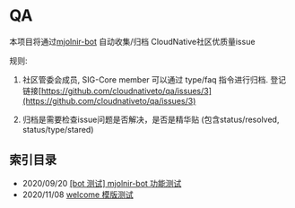 # QA
本项目将通过[mjolnir-bot](https://github.com/cloudnativeto/mjolnir-bot) 自动收集/归档 CloudNative社区优质量issue

规则:

1. 社区管委会成员, SIG-Core member 可以通过 type/faq 指令进行归档. 登记链接[https://github.com/cloudnativeto/qa/issues/3](https://github.com/cloudnativeto/qa/issues/3)

2. 归档是需要检查issue问题是否解决，是否是精华贴 (包含status/resolved, status/type/stared)



## 索引目录

* 2020/09/20  [[bot 测试] mjolnir-bot 功能测试](https://github.com/cloudnativeto/qa/blob/master/archive/73a3992808e6cd141408694950036ce51849ba8d.md)   
* 2020/11/08  [welcome 模版测试](https://github.com/cloudnativeto/qa/blob/master/archive/7e6805270690e79a8e594fcc3a62051a3002949f.md)   